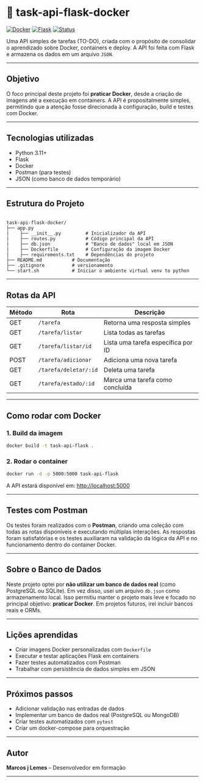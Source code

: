 # 🐳 task-api-flask-docker

[![Docker](https://img.shields.io/badge/docker-ready-blue)](https://www.docker.com/)
[![Flask](https://img.shields.io/badge/python-flask-yellow)](https://flask.palletsprojects.com/)
[![Status](https://img.shields.io/badge/status-em%20desenvolvimento-orange)]()

Uma API simples de tarefas (TO-DO), criada com o propósito de consolidar o aprendizado sobre Docker, containers e deploy. A API foi feita com Flask e armazena os dados em um arquivo `JSON`.

---

## Objetivo

O foco principal deste projeto foi **praticar Docker**, desde a criação de imagens até a execução em containers. A API é propositalmente simples, permitindo que a atenção fosse direcionada à configuração, build e testes com Docker.

---

## Tecnologias utilizadas

- Python 3.11+
- Flask
- Docker
- Postman (para testes)
- JSON (como banco de dados temporário)

---

## Estrutura do Projeto

```

task-api-flask-docker/
├── app.py                  
|    ├── __init__.py         # Inicializador da API
|    ├── routes.py           # Código principal da API
|    ├── db.json             # "Banco de dados" local em JSON
|    ├── Dockerfile          # Configuração da imagem Docker
|    ├── requirements.txt    # Dependências do projeto
├── README.md           # Documentação
├── .gitignore          # versionamento
└── start.sh            # Iniciar o ambiente virtual venv to python

````

---

## Rotas da API

| Método | Rota                   | Descrição                           |
|--------|------------------------|-------------------------------------|
| GET    | `/tarefa`              | Retorna uma resposta simples        |
| GET    | `/tarefa/listar`       | Lista todas as tarefas              |
| GET    | `/tarefa/listar/id`    | Lista uma tarefa específica por ID  |
| POST   | `/tarefa/adicionar`    | Adiciona uma nova tarefa            |
| GET    | `/tarefa/deletar/:id`  | Deleta uma tarefa                   |
| GET    | `/tarefa/estado/:id`   | Marca uma tarefa como concluída     |

---

## Como rodar com Docker

### 1. Build da imagem
```bash
docker build -t task-api-flask .
````

### 2. Rodar o container

```bash
docker run -d -p 5000:5000 task-api-flask
```

A API estará disponível em: [http://localhost:5000](http://localhost:5000)

---

## Testes com Postman

Os testes foram realizados com o **Postman**, criando uma coleção com todas as rotas disponíveis e executando múltiplas interações. As respostas foram satisfatórias e os testes auxiliaram na validação da lógica da API e no funcionamento dentro do container Docker.

---

## Sobre o Banco de Dados

Neste projeto optei por **não utilizar um banco de dados real** (como PostgreSQL ou SQLite). Em vez disso, usei um arquivo `db.json` como armazenamento local. Isso permitiu manter o projeto mais leve e focado no principal objetivo: **praticar Docker**. Em projetos futuros, irei incluir bancos reais e ORMs.

---

## Lições aprendidas

* Criar imagens Docker personalizadas com `Dockerfile`
* Executar e testar aplicações Flask em containers
* Fazer testes automatizados com Postman
* Trabalhar com persistência de dados simples em JSON

---

## Próximos passos

* Adicionar validação nas entradas de dados
* Implementar um banco de dados real (PostgreSQL ou MongoDB)
* Criar testes automatizados com `pytest`
* Criar um docker-compose para orquestração

---

## Autor

**Marcos j Lemes** – Desenvolvedor em formação

---
